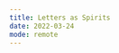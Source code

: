 ```yaml
---
title: Letters as Spirits
date: 2022-03-24
mode: remote
---
```


<!-- project: "project2.md"
exercise: "n/a"
reading: "[Dexter Sinister: Letter & Spirit](http://www.servinglibrary.org/journal/3/letter-and-spirit) and [Frieze: LettError](https://www.frieze.com/article/letterror) on [Beowolf](https://vimeo.com/49548029)"
tutorials: "[A Variable Fonts Primer](https://variablefonts.io/), [Codecademy Learn JavaScript: Introduction to JavaScript](https://www.codecademy.com/courses/introduction-to-javascript/lessons/introduction-to-javascript/exercises/intro), [Codecademy Learn JavaScript: Variables](https://www.codecademy.com/courses/introduction-to-javascript/lessons/variables/exercises/intro-variables), [Codecademy Learn JavaScript: Functions](https://www.codecademy.com/courses/introduction-to-javascript/lessons/functions)"
lectures: "[Variable Font Tutorials](https://risd.hosted.panopto.com/Panopto/Pages/Sessions/List.aspx?embedded=0#folderID=%22aa13b954-db32-4689-8984-ad0100420f6f%22&view=0)"
- Presentation: Will Mianecki
- Demo: How to use variable fonts
- Variable Font draft and CSS Letter exercise review, small group check-ins
- [Code Lab](https://github.com/RISD-Code-Lab/spring2021) begins next Tuesday, April 6 at 10am -->
